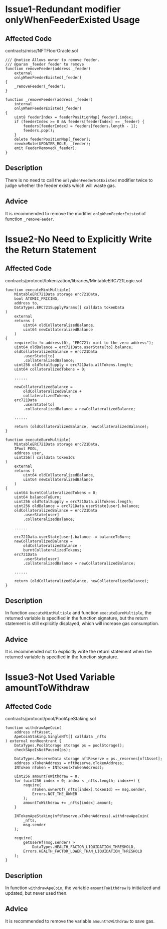 # Issue1-Redundant modifier onlyWhenFeederExisted Usage
## Affected Code
contracts/misc/NFTFloorOracle.sol 
```
/// @notice Allows owner to remove feeder.
/// @param _feeder feeder to remove
function removeFeeder(address _feeder)
    external
    onlyWhenFeederExisted(_feeder)
{
    _removeFeeder(_feeder);
}

function _removeFeeder(address _feeder)
    internal
    onlyWhenFeederExisted(_feeder)
{
    uint8 feederIndex = feederPositionMap[_feeder].index;
    if (feederIndex >= 0 && feeders[feederIndex] == _feeder) {
        feeders[feederIndex] = feeders[feeders.length - 1];
        feeders.pop();
    }
    delete feederPositionMap[_feeder];
    revokeRole(UPDATER_ROLE, _feeder);
    emit FeederRemoved(_feeder);
}
```
## Description
There is no need to call the `onlyWhenFeederNotExisted` modifier twice to judge whether the feeder exists which will waste gas.
## Advice
It is recommended to remove the modifier `onlyWhenFeederExisted` of function `_removeFeeder`.
# Issue2-No Need to Explicitly Write the Return Statement
## Affected Code
contracts/protocol/tokenization/libraries/MintableERC721Logic.sol
```
function executeMintMultiple(
    MintableERC721Data storage erc721Data,
    bool ATOMIC_PRICING,
    address to,
    DataTypes.ERC721SupplyParams[] calldata tokenData
)
    external
    returns (
        uint64 oldCollateralizedBalance,
        uint64 newCollateralizedBalance
    )
{
    require(to != address(0), "ERC721: mint to the zero address");
    uint64 oldBalance = erc721Data.userState[to].balance;
    oldCollateralizedBalance = erc721Data
        .userState[to]
        .collateralizedBalance;
    uint256 oldTotalSupply = erc721Data.allTokens.length;
    uint64 collateralizedTokens = 0;

    ......

    newCollateralizedBalance =
        oldCollateralizedBalance +
        collateralizedTokens;
    erc721Data
        .userState[to]
        .collateralizedBalance = newCollateralizedBalance;

    ......

    return (oldCollateralizedBalance, newCollateralizedBalance);
}
```
```
function executeBurnMultiple(
    MintableERC721Data storage erc721Data,
    IPool POOL,
    address user,
    uint256[] calldata tokenIds
)
    external
    returns (
        uint64 oldCollateralizedBalance,
        uint64 newCollateralizedBalance
    )
{
    uint64 burntCollateralizedTokens = 0;
    uint64 balanceToBurn;
    uint256 oldTotalSupply = erc721Data.allTokens.length;
    uint256 oldBalance = erc721Data.userState[user].balance;
    oldCollateralizedBalance = erc721Data
        .userState[user]
        .collateralizedBalance;

    ......

    erc721Data.userState[user].balance -= balanceToBurn;
    newCollateralizedBalance =
        oldCollateralizedBalance -
        burntCollateralizedTokens;
    erc721Data
        .userState[user]
        .collateralizedBalance = newCollateralizedBalance;

    ......

    return (oldCollateralizedBalance, newCollateralizedBalance);
}
```
## Description
In function `executeMintMultiple` and function `executeBurnMultiple`, the returned variable is specified in the function signature, but the return statement is still explicitly displayed, which will increase gas consumption.
## Advice
It is recommended not to explicitly write the return statement when the returned variable is specified in the function signature.
# Issue3-Not Used Variable amountToWithdraw
## Affected Code
contracts/protocol/pool/PoolApeStaking.sol
```
function withdrawApeCoin(
    address nftAsset,
    ApeCoinStaking.SingleNft[] calldata _nfts
) external nonReentrant {
    DataTypes.PoolStorage storage ps = poolStorage();
    checkSApeIsNotPaused(ps);

    DataTypes.ReserveData storage nftReserve = ps._reserves[nftAsset];
    address xTokenAddress = nftReserve.xTokenAddress;
    INToken nToken = INToken(xTokenAddress);

    uint256 amountToWithdraw = 0;
    for (uint256 index = 0; index < _nfts.length; index++) {
        require(
            nToken.ownerOf(_nfts[index].tokenId) == msg.sender,
            Errors.NOT_THE_OWNER
        );
        amountToWithdraw += _nfts[index].amount;
    }

    INTokenApeStaking(nftReserve.xTokenAddress).withdrawApeCoin(
        _nfts,
        msg.sender
    );

    require(
        getUserHf(msg.sender) >
            DataTypes.HEALTH_FACTOR_LIQUIDATION_THRESHOLD,
        Errors.HEALTH_FACTOR_LOWER_THAN_LIQUIDATION_THRESHOLD
    );
}
```
## Description
In function `withdrawApeCoin`, the variable `amountToWithdraw` is initialized and updated, but never used then.
## Advice
It is recommended to remove the variable `amountToWithdraw` to save gas.
